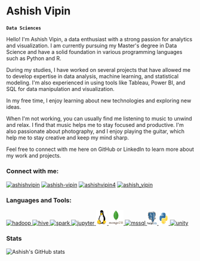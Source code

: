 # Ashish Vipin
**`Data Sciences`**

Hello! I'm Ashish Vipin, a data enthusiast with a strong passion for analytics and visualization. I am currently pursuing my Master's degree in Data Science and have a solid foundation in various programming languages such as Python and R.

During my studies, I have worked on several projects that have allowed me to develop expertise in data analysis, machine learning, and statistical modeling. I'm also experienced in using tools like Tableau, Power BI, and SQL for data manipulation and visualization.

In my free time, I enjoy learning about new technologies and exploring new ideas.

When I'm not working, you can usually find me listening to music to unwind and relax. I find that music helps me to stay focused and productive.
I'm also passionate about photography, and I enjoy playing the guitar, which help me to stay creative and keep my mind sharp.

Feel free to connect with me here on GitHub or LinkedIn to learn more about my work and projects.

<h3 align="left">Connect with me:</h3>
<p align="left">
<a href="https://linkedin.com/in/ashishvipin" target="blank"><img align="center" src="https://raw.githubusercontent.com/rahuldkjain/github-profile-readme-generator/master/src/images/icons/Social/linked-in-alt.svg" alt="ashishvipin" height="27" width="36" /></a>
<a href="https://stackoverflow.com/users/20487903/ashish-vipin" target="blank"><img align="center" src="https://raw.githubusercontent.com/rahuldkjain/github-profile-readme-generator/master/src/images/icons/Social/stack-overflow.svg" alt="ashish-vipin" height="27" width="36" /></a>
<a href="https://twitter.com/ashishvipin4" target="blank"><img align="center" src="https://raw.githubusercontent.com/rahuldkjain/github-profile-readme-generator/master/src/images/icons/Social/twitter.svg" alt="ashishvipin4" height="27" width="36" /></a>
<a href="https://instagram.com/ashish_vipin" target="blank"><img align="center" src="https://raw.githubusercontent.com/rahuldkjain/github-profile-readme-generator/master/src/images/icons/Social/instagram.svg" alt="ashish_vipin" height="27" width="36" /></a>
</p>

<h3 align="left">Languages and Tools:</h3>
<p align="left"> <a href="https://hadoop.apache.org/" target="_blank" rel="noreferrer"> <img src="https://www.vectorlogo.zone/logos/apache_hadoop/apache_hadoop-icon.svg" alt="hadoop" width="40" height="40"/> </a> <a href="https://hive.apache.org/" target="_blank" rel="noreferrer"> <img src="https://www.vectorlogo.zone/logos/apache_hive/apache_hive-icon.svg" alt="hive" width="27" height="36"/> </a> <a href="https://spark.apache.org/" target="_blank" rel="noreferrer"> <img src="https://www.vectorlogo.zone/logos/apache_spark/apache_spark-icon.svg" alt="spark" width="30" height="40"/> </a> <a href="https://jupyter.org/" target="_blank" rel="noreferrer"> <img src="https://www.vectorlogo.zone/logos/jupyter/jupyter-icon.svg" alt="jupyter" width="34" height="34"/> </a> <a href="https://www.linux.org/" target="_blank" rel="noreferrer"> <img src="https://raw.githubusercontent.com/devicons/devicon/master/icons/linux/linux-original.svg" alt="linux" width="30" height="40"/> </a> <a href="https://www.mongodb.com/" target="_blank" rel="noreferrer"> <img src="https://raw.githubusercontent.com/devicons/devicon/master/icons/mongodb/mongodb-original-wordmark.svg" alt="mongodb" width="40" height="40"/> </a> <a href="https://www.microsoft.com/en-us/sql-server" target="_blank" rel="noreferrer"> <img src="https://www.svgrepo.com/show/303229/microsoft-sql-server-logo.svg" alt="mssql" width="27" height="36"/> </a> <a href="https://www.postgresql.org" target="_blank" rel="noreferrer"> <img src="https://raw.githubusercontent.com/devicons/devicon/master/icons/postgresql/postgresql-original-wordmark.svg" alt="postgresql" width="27" height="36"/> </a> <a href="https://www.python.org" target="_blank" rel="noreferrer"> <img src="https://raw.githubusercontent.com/devicons/devicon/master/icons/python/python-original.svg" alt="python" width="27" height="36"/> </a> <a href="https://unity.com/" target="_blank" rel="noreferrer"> <img src="https://www.vectorlogo.zone/logos/unity3d/unity3d-icon.svg" alt="unity" width="27" height="36"/> </a> </p>

### Stats

![Ashish's GitHub stats](https://github-readme-stats.vercel.app/api?username=Ashishvipin&show_icons=true&theme=aura)



